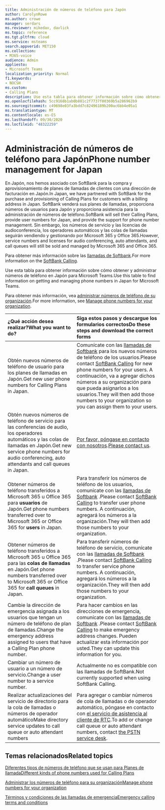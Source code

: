 ```yaml
---
title: Administración de números de teléfono para Japón
author: CarolynRowe
ms.author: crowe
manager: serdars
ms.reviewer: mikedav, davlick
ms.topic: reference
ms.tgt.pltfrm: cloud
ms.service: msteams
search.appverid: MET150
ms.collection:
- M365-voice
audience: Admin
appliesto:
- Microsoft Teams
localization_priority: Normal
f1.keywords:
- NOCSH
ms.custom:
- Calling Plans
description: Use esta tabla para obtener información sobre cómo obtener y administrar números de teléfono en Japón para Microsoft Teams.
ms.openlocfilehash: 5cc9168b1ab0b881c2f7737f00369b5a286962b9
ms.sourcegitcommit: c49698e03fa3bdd7c82496189b200ac6bb4e05a1
ms.translationtype: MT
ms.contentlocale: es-ES
ms.lasthandoff: 09/30/2020
ms.locfileid: "48322259"
---
```

# <a name="phone-number-management-for-japan"></a><span data-ttu-id="c1ccf-103">Administración de números de teléfono para Japón</span><span class="sxs-lookup"><span data-stu-id="c1ccf-103">Phone number management for Japan</span></span>

<span data-ttu-id="c1ccf-104">En Japón, nos hemos asociado con SoftBank para la compra y aprovisionamiento de planes de llamadas de clientes con una dirección de facturación en Japón.</span><span class="sxs-lookup"><span data-stu-id="c1ccf-104">In Japan, we have partnered with SoftBank for the purchase and provisioning of Calling Plans for customers with a billing address in Japan.</span></span> <span data-ttu-id="c1ccf-105">SoftBank venderá sus planes de llamadas, proporciona números de usuarios para Japón y proporciona asistencia para la administración de números de teléfono.</span><span class="sxs-lookup"><span data-stu-id="c1ccf-105">SoftBank will sell their Calling Plans, provide user numbers for Japan, and provide the support for phone number management.</span></span> <span data-ttu-id="c1ccf-106">Sin embargo, los números de servicio y las licencias de audioconferencia, los operadores automáticos y las colas de llamadas seguirán vendiendo y gestionando por Microsoft 365 y Office 365.</span><span class="sxs-lookup"><span data-stu-id="c1ccf-106">However, service numbers and licenses for audio conferencing, auto attendants, and call queues will still be sold and managed by Microsoft 365 and Office 365.</span></span>

<span data-ttu-id="c1ccf-107">Para obtener más información sobre las [llamadas de Softbank](https://aka.ms/SoftBankVoicePlan).</span><span class="sxs-lookup"><span data-stu-id="c1ccf-107">For more information on the [SoftBank Calling](https://aka.ms/SoftBankVoicePlan).</span></span>

<span data-ttu-id="c1ccf-108">Use esta tabla para obtener información sobre cómo obtener y administrar números de teléfono en Japón para Microsoft Teams.</span><span class="sxs-lookup"><span data-stu-id="c1ccf-108">Use this table to find information on getting and managing phone numbers in Japan for Microsoft Teams.</span></span>

<span data-ttu-id="c1ccf-109">Para obtener más información, vea  [administrar números de teléfono de su organización](manage-phone-numbers-for-your-organization.md).</span><span class="sxs-lookup"><span data-stu-id="c1ccf-109">For more information, see  [Manage phone numbers for your organization](manage-phone-numbers-for-your-organization.md).</span></span>
  
|<span data-ttu-id="c1ccf-110">**¿Qué acción desea realizar?**</span><span class="sxs-lookup"><span data-stu-id="c1ccf-110">**What you want to do?**</span></span>|<span data-ttu-id="c1ccf-111">**Siga estos pasos y descargue los formularios correctos**</span><span class="sxs-lookup"><span data-stu-id="c1ccf-111">**Do these steps and download the correct forms**</span></span>|
|:-----|:-----|
|<span data-ttu-id="c1ccf-112">Obtén nuevos números de teléfono de usuario para los planes de llamadas en Japón.</span><span class="sxs-lookup"><span data-stu-id="c1ccf-112">Get new user phone numbers for Calling Plans in Japan.</span></span>|<span data-ttu-id="c1ccf-113">Comunícate con las [llamadas de Softbank](https://aka.ms/SoftBankVoicePlan) para los nuevos números de teléfono de los usuarios.</span><span class="sxs-lookup"><span data-stu-id="c1ccf-113">Please contact [SoftBank Calling](https://aka.ms/SoftBankVoicePlan) for new phone numbers for your users.</span></span> <span data-ttu-id="c1ccf-114">A continuación, va a agregar dichos números a su organización para que pueda asignarlos a los usuarios.</span><span class="sxs-lookup"><span data-stu-id="c1ccf-114">They will then add those numbers to your organization so you can assign them to your users.</span></span> <br/>
|<span data-ttu-id="c1ccf-115">Obtén nuevos números de teléfono de servicio para las conferencias de audio, los operadores automáticos y las colas de llamadas en Japón.</span><span class="sxs-lookup"><span data-stu-id="c1ccf-115">Get new service phone numbers for audio conferencing, auto attendants and call queues in Japan.</span></span>|<span data-ttu-id="c1ccf-116">[Por favor, póngase en contacto con nosotros](mailto:ptnapac@microsoft.com).</span><span class="sxs-lookup"><span data-stu-id="c1ccf-116">[Please contact us](mailto:ptnapac@microsoft.com).</span></span>|
|<span data-ttu-id="c1ccf-117">Obtener números de teléfono transferidos a Microsoft 365 u Office 365 para **usuarios** de Japón.</span><span class="sxs-lookup"><span data-stu-id="c1ccf-117">Get phone numbers transferred over to Microsoft 365 or Office 365 for **users** in Japan.</span></span>|<span data-ttu-id="c1ccf-118">Para transferir los números de teléfono de los usuarios, comunícate con las [llamadas de Softbank](https://aka.ms/SoftBankVoicePlan) .</span><span class="sxs-lookup"><span data-stu-id="c1ccf-118">Please contact [SoftBank Calling](https://aka.ms/SoftBankVoicePlan) to transfer user phone numbers.</span></span> <span data-ttu-id="c1ccf-119">A continuación, agregará los números a la organización.</span><span class="sxs-lookup"><span data-stu-id="c1ccf-119">They will then add those numbers to your organization.</span></span>  <br/> |
|<span data-ttu-id="c1ccf-120">Obtener números de teléfono transferidos a Microsoft 365 u Office 365 para las **colas de llamadas** en Japón.</span><span class="sxs-lookup"><span data-stu-id="c1ccf-120">Get phone numbers transferred over to Microsoft 365 or Office 365 for **call queues** in Japan.</span></span>|<span data-ttu-id="c1ccf-121">Para transferir números de teléfono de servicio, comunícate con las [llamadas de Softbank](https://aka.ms/SoftBankVoicePlan) .</span><span class="sxs-lookup"><span data-stu-id="c1ccf-121">Please contact [SoftBank Calling](https://aka.ms/SoftBankVoicePlan) to transfer service phone numbers.</span></span> <span data-ttu-id="c1ccf-122">A continuación, agregará los números a la organización.</span><span class="sxs-lookup"><span data-stu-id="c1ccf-122">They will then add those numbers to your organization.</span></span>|
|<span data-ttu-id="c1ccf-123">Cambie la dirección de emergencia asignada a los usuarios que tengan un número de teléfono de plan de llamadas.</span><span class="sxs-lookup"><span data-stu-id="c1ccf-123">Change the emergency address assigned to users that have a Calling Plan phone number.</span></span>|<span data-ttu-id="c1ccf-124">Para hacer cambios en las direcciones de emergencia, comunícate con las [llamadas de Softbank](https://aka.ms/SoftBankVoicePlan) .</span><span class="sxs-lookup"><span data-stu-id="c1ccf-124">Please contact [SoftBank Calling](https://aka.ms/SoftBankVoicePlan) to make emergency address changes.</span></span> <span data-ttu-id="c1ccf-125">Pueden actualizar esta información por usted.</span><span class="sxs-lookup"><span data-stu-id="c1ccf-125">They can update this information for you.</span></span>|
|<span data-ttu-id="c1ccf-126">Cambiar un número de usuario a un número de servicio.</span><span class="sxs-lookup"><span data-stu-id="c1ccf-126">Change a user number to a service number.</span></span> |<span data-ttu-id="c1ccf-127">Actualmente no es compatible con las llamadas de SoftBank.</span><span class="sxs-lookup"><span data-stu-id="c1ccf-127">Not currently supported when using SoftBank Calling.</span></span>|
|<span data-ttu-id="c1ccf-128">Realizar actualizaciones del servicio de directorio para la cola de llamadas o números de operador automático</span><span class="sxs-lookup"><span data-stu-id="c1ccf-128">Make directory service updates to call queue or auto attendant numbers</span></span>|<span data-ttu-id="c1ccf-129">Para agregar o cambiar números de cola de llamadas o de operador automático, póngase en contacto con [el servicio de asistencia al cliente de RTC](contact-pstn-service-desk.md).</span><span class="sxs-lookup"><span data-stu-id="c1ccf-129">To add or change call queue or auto attendant numbers, contact [the PSTN service desk](contact-pstn-service-desk.md).</span></span> |

## <a name="related-topics"></a><span data-ttu-id="c1ccf-130">Temas relacionados</span><span class="sxs-lookup"><span data-stu-id="c1ccf-130">Related topics</span></span>

[<span data-ttu-id="c1ccf-131">Diferentes tipos de números de teléfono que se usan para Planes de llamada</span><span class="sxs-lookup"><span data-stu-id="c1ccf-131">Different kinds of phone numbers used for Calling Plans</span></span>](../different-kinds-of-phone-numbers-used-for-calling-plans.md)

[<span data-ttu-id="c1ccf-132">Administrar los números de teléfono para su organización</span><span class="sxs-lookup"><span data-stu-id="c1ccf-132">Manage phone numbers for your organization</span></span>](manage-phone-numbers-for-your-organization.md)

[<span data-ttu-id="c1ccf-133">Términos y condiciones de las llamadas de emergencia</span><span class="sxs-lookup"><span data-stu-id="c1ccf-133">Emergency calling terms and conditions</span></span>](../emergency-calling-terms-and-conditions.md)
